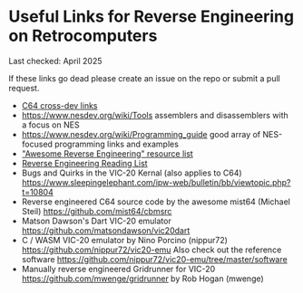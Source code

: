 # Useful Links for Reverse Engineering on Retrocomputers

Last checked: April 2025

If these links go dead please create an issue on the repo or submit a pull request.

* [C64 cross-dev links](https://codebase64.org/doku.php?id=base:crossdev)
* https://www.nesdev.org/wiki/Tools assemblers and disassemblers with a focus on NES
* https://www.nesdev.org/wiki/Programming_guide good array of NES-focused programming links and
  examples
* ["Awesome Reverse Engineering" resource list](https://github.com/wtsxDev/reverse-engineering)
* [Reverse Engineering Reading List](https://github.com/onethawt/reverseengineering-reading-list)
* Bugs and Quirks in the VIC-20 Kernal (also applies to C64)
   https://www.sleepingelephant.com/ipw-web/bulletin/bb/viewtopic.php?t=10804
* Reverse engineered C64 source code by the awesome mist64 (Michael Steil)
  https://github.com/mist64/cbmsrc
* Matson Dawson's Dart VIC-20 emulator https://github.com/matsondawson/vic20dart
* C / WASM VIC-20 emulator by Nino Porcino (nippur72) https://github.com/nippur72/vic20-emu
  Also check out the reference software https://github.com/nippur72/vic20-emu/tree/master/software
* Manually reverse engineered Gridrunner for VIC-20 https://github.com/mwenge/gridrunner by
  Rob Hogan (mwenge)